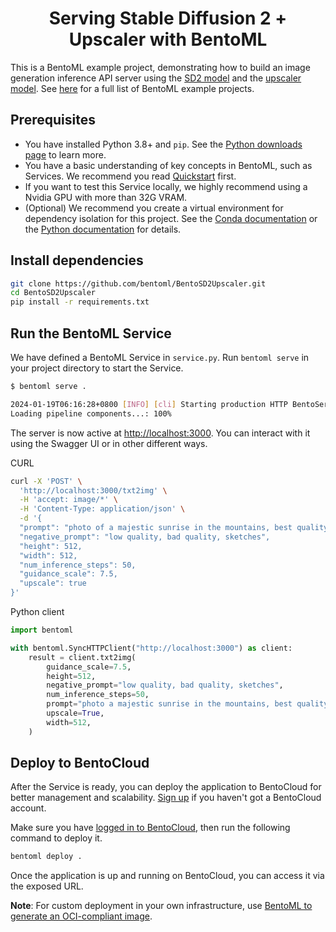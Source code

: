 <div align="center">
    <h1 align="center">Serving Stable Diffusion 2 + Upscaler with BentoML</h1>
</div>

This is a BentoML example project, demonstrating how to build an image generation inference API server using the [SD2 model](https://huggingface.co/stabilityai/stable-diffusion-2) and the [upscaler model](https://huggingface.co/stabilityai/stable-diffusion-x4-upscaler). See [here](https://github.com/bentoml/BentoML?tab=readme-ov-file#%EF%B8%8F-what-you-can-build-with-bentoml) for a full list of BentoML example projects.

## Prerequisites

- You have installed Python 3.8+ and `pip`. See the [Python downloads page](https://www.python.org/downloads/) to learn more.
- You have a basic understanding of key concepts in BentoML, such as Services. We recommend you read [Quickstart](https://docs.bentoml.com/en/latest/get-started/quickstart.html) first.
- If you want to test this Service locally, we highly recommend using a Nvidia GPU with more than 32G VRAM.
- (Optional) We recommend you create a virtual environment for dependency isolation for this project. See the [Conda documentation](https://conda.io/projects/conda/en/latest/user-guide/tasks/manage-environments.html) or the [Python documentation](https://docs.python.org/3/library/venv.html) for details.

## Install dependencies

```bash
git clone https://github.com/bentoml/BentoSD2Upscaler.git
cd BentoSD2Upscaler
pip install -r requirements.txt
```

## Run the BentoML Service

We have defined a BentoML Service in `service.py`. Run `bentoml serve` in your project directory to start the Service.

```bash
$ bentoml serve .

2024-01-19T06:16:28+0800 [INFO] [cli] Starting production HTTP BentoServer from "service:SD2Service" listening on http://localhost:3000 (Press CTRL+C to quit)
Loading pipeline components...: 100%
```

The server is now active at [http://localhost:3000](http://localhost:3000/). You can interact with it using the Swagger UI or in other different ways.

CURL

```bash
curl -X 'POST' \
  'http://localhost:3000/txt2img' \
  -H 'accept: image/*' \
  -H 'Content-Type: application/json' \
  -d '{
  "prompt": "photo of a majestic sunrise in the mountains, best quality, 4k",
  "negative_prompt": "low quality, bad quality, sketches",
  "height": 512,
  "width": 512,
  "num_inference_steps": 50,
  "guidance_scale": 7.5,
  "upscale": true
}'
```

Python client

```python
import bentoml

with bentoml.SyncHTTPClient("http://localhost:3000") as client:
    result = client.txt2img(
        guidance_scale=7.5,
        height=512,
        negative_prompt="low quality, bad quality, sketches",
        num_inference_steps=50,
        prompt="photo a majestic sunrise in the mountains, best quality, 4k",
        upscale=True,
        width=512,
    )
```

## Deploy to BentoCloud

After the Service is ready, you can deploy the application to BentoCloud for better management and scalability. [Sign up](https://www.bentoml.com/) if you haven't got a BentoCloud account.

Make sure you have [logged in to BentoCloud](https://docs.bentoml.com/en/latest/bentocloud/how-tos/manage-access-token.html), then run the following command to deploy it.

```bash
bentoml deploy .
```

Once the application is up and running on BentoCloud, you can access it via the exposed URL.

**Note**: For custom deployment in your own infrastructure, use [BentoML to generate an OCI-compliant image](https://docs.bentoml.com/en/latest/guides/containerization.html).
